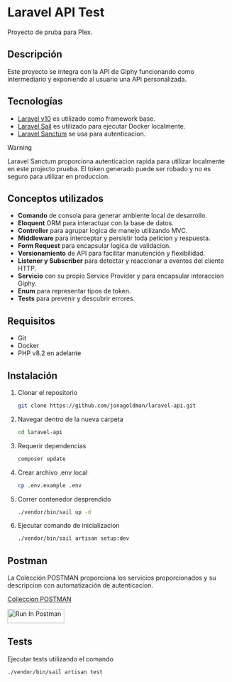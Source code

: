 # Laravel API Test

Proyecto de pruba para Plex.

## Descripción
Este proyecto se integra con la API de Giphy funcionando como intermediario y exponiendo al usuario una API personalizada.

## Tecnologías
- [Laravel v10](https://laravel.com/docs/10.x) es utilizado como framework base.
- [Laravel Sail](https://laravel.com/docs/10.x/sail) es utilizado para ejecutar Docker localmente.
- [Laravel Sanctum](https://laravel.com/docs/10.x/sanctum) se usa para autenticacion.

> [!WARNING]
> Laravel Sanctum proporciona autenticacion rapida para utilizar localmente en este projecto prueba. El token generado puede ser robado y no es seguro para utilizar en produccion.

## Conceptos utilizados
- **Comando** de consola para generar ambiente local de desarrollo.
- **Eloquent** ORM para interactuar con la base de datos.
- **Controller** para agrupar logica de manejo utilizando MVC.
- **Middleware** para interceptar y persistir toda peticion y respuesta.
- **Form Request** para encapsular logica de validacion.
- **Versionamiento** de API para facilitar manutención y flexibilidad.
- **Listener y Subscriber** para detectar y reaccionar a eventos del cliente HTTP.
- **Servicio** con su propio Service Provider y para encapsular interaccion Giphy.
- **Enum** para representar tipos de token.
- **Tests** para prevenir y descubrir errores.

## Requisitos
- Git
- Docker
- PHP v8.2 en adelante

## Instalación
1. Clonar el repositorio
    ```bash
    git clone https://github.com/jonagoldman/laravel-api.git
    ```
2. Navegar dentro de la nueva carpeta
    ```bash
    cd laravel-api
    ```
3. Requerir dependencias
    ```bash
    composer update
    ```
4. Crear archivo .env local
    ```bash
    cp .env.example .env
    ```
5. Correr contenedor desprendido
    ```bash
    ./vendor/bin/sail up -d
    ```
6. Ejecutar comando de inicializacion
    ```bash
    ./vendor/bin/sail artisan setup:dev
    ```

## Postman

La Colección POSTMAN proporciona los servicios proporcionados y su descripcion con automatización de autenticacion.

[Colleccion POSTMAN](https://www.postman.com/orvital/workspace/playground/collection/252628-faf51f3a-07e1-4742-b1e9-9c94c1827af8?action=share&creator=252628&active-environment=252628-f4f23439-0187-47bc-95cb-081499ce0337)

[<img src="https://run.pstmn.io/button.svg" alt="Run In Postman" style="width: 128px; height: 32px;">](https://app.getpostman.com/run-collection/252628-faf51f3a-07e1-4742-b1e9-9c94c1827af8?action=collection%2Ffork&source=rip_markdown&collection-url=entityId%3D252628-faf51f3a-07e1-4742-b1e9-9c94c1827af8%26entityType%3Dcollection%26workspaceId%3Da148ecd2-f327-4d92-ab3c-9d980895129c#?env%5BLocal%5D=W3sia2V5IjoiYXBpX3VybCIsInZhbHVlIjoibG9jYWxob3N0L2FwaS92MSIsImVuYWJsZWQiOnRydWUsInR5cGUiOiJkZWZhdWx0Iiwic2Vzc2lvblZhbHVlIjoibG9jYWxob3N0L2FwaS92MSIsInNlc3Npb25JbmRleCI6MH0seyJrZXkiOiJhdXRoLXRva2VuIiwidmFsdWUiOiIiLCJlbmFibGVkIjp0cnVlLCJ0eXBlIjoic2VjcmV0Iiwic2Vzc2lvblZhbHVlIjoibnVsbCIsInNlc3Npb25JbmRleCI6MX1d)

## Tests

Ejecutar tests utilizando el comando

```bash
./vendor/bin/sail artisan test
```